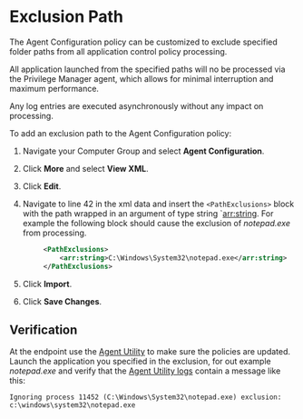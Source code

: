 [title]: # (Exclusion Path)
[tags]: # (computer groups)
[priority]: # (2)
# Exclusion Path

The Agent Configuration policy can be customized to exclude specified folder paths from all application control policy processing.

All application launched from the specified paths will no be processed via the Privilege Manager agent, which allows for minimal interruption and maximum performance.

Any log entries are executed asynchronously without any impact on processing.

To add an exclusion path to the Agent Configuration policy:

1. Navigate your Computer Group and select __Agent Configuration__.
1. Click __More__ and select __View XML__.
1. Click __Edit__.
1. Navigate to line 42 in the xml data and insert the `<PathExclusions>` block with the path wrapped in an argument of type string `<arr:string>. For example the following block should cause the exclusion of _notepad.exe_  from processing.

   ```xml
        <PathExclusions>
            <arr:string>C:\Windows\System32\notepad.exe</arr:string>
        </PathExclusions>
   ```
1. Click __Import__.
1. Click __Save Changes__.

## Verification

At the endpoint use the [Agent Utility](../utility.md) to make sure the policies are updated. Launch the application you specified in the exclusion, for out example _notepad.exe_ and verify that the [Agent Utility logs](../utility.md#view_logs) contain a message like this:

`Ignoring process 11452 (C:\Windows\System32\notepad.exe) exclusion: c:\windows\system32\notepad.exe`
